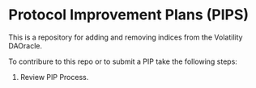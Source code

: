 # Protocol Improvement Plans (PIPS)

This is a repository for adding and removing indices from the Volatility DAOracle.

To contribure to this repo or to submit a PIP take the following steps:

1. Review PIP Process.
